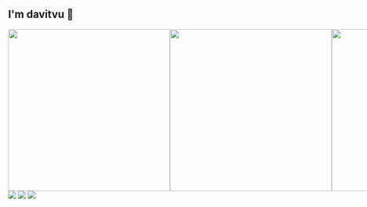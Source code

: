 ## I'm davitvu 👋
<div style="display: flex;">
  <img width="330px" src="https://wakatime.com/share/@2119ac9d-94b0-40d1-b0d1-ee6333d3459c/271e6711-b472-436c-af61-486fe24fb031.svg" />
  <img width="330px" src="https://wakatime.com/share/@2119ac9d-94b0-40d1-b0d1-ee6333d3459c/d043e753-ae3f-49f2-8928-edebcba160f2.svg" />
  <img width="330px" src="https://wakatime.com/share/@2119ac9d-94b0-40d1-b0d1-ee6333d3459c/d6d115ff-55d7-4a2a-af11-0f119ef7faa9.svg" />
</div

<img src="https://wakatime.com/share/@2119ac9d-94b0-40d1-b0d1-ee6333d3459c/cd199553-6e65-49a3-acb0-852f68cecc1a.svg" />

<img src="https://wakatime.com/share/@2119ac9d-94b0-40d1-b0d1-ee6333d3459c/5166382e-048f-49b9-83a9-d835b31e9fdf.svg" />

<img src="https://wakatime.com/share/@2119ac9d-94b0-40d1-b0d1-ee6333d3459c/d61a2c00-d177-42d9-a071-6e99deb9ac76.svg" />

<img src="https://wakatime.com/share/@2119ac9d-94b0-40d1-b0d1-ee6333d3459c/5a53905f-a2e1-4a85-a4be-fb379fcf36c7.svg" />

<!--
**intheplan/intheplan** is a ✨ _special_ ✨ repository because its `README.md` (this file) appears on your GitHub profile.

Here are some ideas to get you started:

- 🔭 I’m currently working on ...
- 🌱 I’m currently learning ...
- 👯 I’m looking to collaborate on ...
- 🤔 I’m looking for help with ...
- 💬 Ask me about ...
- 📫 How to reach me: ...
- 😄 Pronouns: ...
- ⚡ Fun fact: ...
-->

